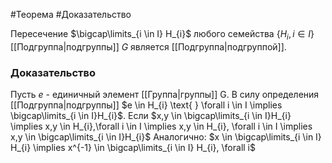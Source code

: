 #Теорема
#Доказательство 

Пересечение $\bigcap\limits_{i \in I} H_{i}$ любого семейства $\{H_{i}, i \in I\}$ [[Подгруппа|подгруппы]] $G$ является [[Подгруппа|подгруппой]].

### Доказательство
Пусть $e$ - единичный элемент [[Группа|группы]] G. В силу определения [[Подгруппа|подгруппы]] $e \in H_{i} \text{ } \forall i \in I \implies \bigcap\limits_{i \in I}H_{i}$.
Если $x,y \in \bigcap\limits_{i \in I}H_{i} \implies x,y \in H_{i},\forall i \in I \implies x,y \in H_{i}, \forall i \in I \implies x,y \in \bigcap\limits_{i \in I}H_{i}$ 
Аналогично: $x \in \bigcap\limits_{i \in I} H_{i} \implies x^{-1} \in \bigcap\limits_{i \in I} H_{i}, \forall i$

